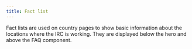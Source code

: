 ```yaml
---
title: Fact list
---
```


Fact lists are used on country pages to show basic information about the locations where the IRC is working.
They are displayed below the hero and above the FAQ component.